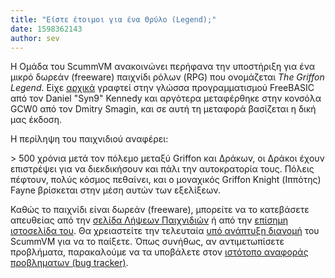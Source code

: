 ```yaml
---
title: "Είστε έτοιμοι για ένα Θρύλο (Legend);"
date: 1598362143
author: sev
---
```


Η Ομάδα του ScummVM ανακοινώνει περήφανα την υποστήριξη για ένα μικρό δωρεάν (freeware) παιχνίδι ρόλων (RPG) που ονομάζεται <i>The Griffon Legend</i>. Είχε [αρχικά](http://syn9.thehideoutgames.com/index_backup.php) γραφτεί στην γλώσσα προγραμματισμού FreeBASIC από τον  Daniel "Syn9" Kennedy και αργότερα μεταφέρθηκε στην κονσόλα GCW0 από τον Dmitry Smagin, και σε αυτή τη μεταφορά βασίζεται η δική μας έκδοση.

Η περίληψη του παιχνιδιού αναφέρει:

&gt; 500 χρόνια μετά τον πόλεμο μεταξύ Griffon και Δράκων, οι Δράκοι
έχουν επιστρέψει για να διεκδικήσουν και πάλι την αυτοκρατορία τους. Πόλεις πέφτουν,
πολύς κόσμος πεθαίνει, και ο μοναχικός Griffon Knight (Ιππότης) Fayne
βρίσκεται στην μέση αυτών των εξελίξεων.

Καθώς το παιχνίδι είναι δωρεάν (freeware), μπορείτε να το κατεβάσετε απευθείας από την [σελίδα Λήψεων Παιχνιδιών](https://www.scummvm.org/games/) ή από την [επίσημη ιστοσελίδα του](http://syn9.thehideoutgames.com/index_backup.php?table=griffonlegend). Θα χρειαστείτε την τελευταία [υπό ανάπτυξη διανομή](https://buildbot.scummvm.org/builds.html) του ScummVM για να το παίξετε. Όπως συνήθως, αν αντιμετωπίσετε προβλήματα, παρακαλούμε να τα υποβάλετε στον [ιστότοπο αναφοράς προβληματων (bug tracker)](https://bugs.scummvm.org/).
